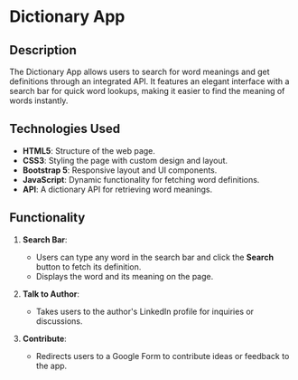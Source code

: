 # Dictionary App

## Description
The Dictionary App allows users to search for word meanings and get definitions through an integrated API. It features an elegant interface with a search bar for quick word lookups, making it easier to find the meaning of words instantly.

## Technologies Used
- **HTML5**: Structure of the web page.
- **CSS3**: Styling the page with custom design and layout.
- **Bootstrap 5**: Responsive layout and UI components.
- **JavaScript**: Dynamic functionality for fetching word definitions.
- **API**: A dictionary API for retrieving word meanings.

## Functionality
1. **Search Bar**: 
   - Users can type any word in the search bar and click the **Search** button to fetch its definition.
   - Displays the word and its meaning on the page.
   
2. **Talk to Author**: 
   - Takes users to the author's LinkedIn profile for inquiries or discussions.

3. **Contribute**: 
   - Redirects users to a Google Form to contribute ideas or feedback to the app.


